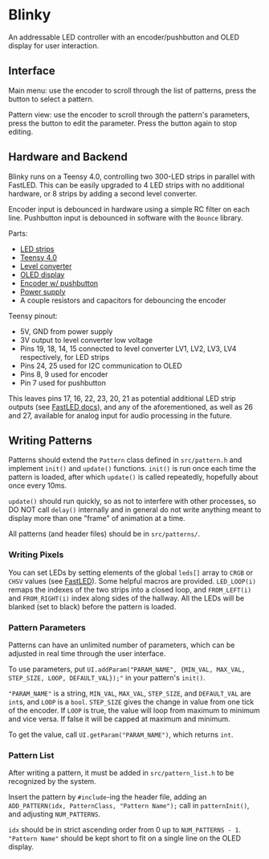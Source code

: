 # Blinky

An addressable LED controller with an encoder/pushbutton and OLED display for user interaction.


## Interface

Main menu: use the encoder to scroll through the list of patterns, press the button to select a pattern.

Pattern view: use the encoder to scroll through the pattern's parameters, press the button to edit the parameter. Press the button again to stop editing.


## Hardware and Backend

Blinky runs on a Teensy 4.0, controlling two 300-LED strips in parallel with FastLED.
This can be easily upgraded to 4 LED strips with no additional hardware, or 8 strips by adding a second level converter.

Encoder input is debounced in hardware using a simple RC filter on each line.
Pushbutton input is debounced in software with the `Bounce` library.

Parts:

- [LED strips](https://amzn.com/B07BH37JGC)
- [Teensy 4.0](https://www.pjrc.com/store/teensy40.html)
- [Level converter](https://amzn.com/B07LG646VS)
- [OLED display](https://amzn.com/B00O2LLT30)
- [Encoder w/ pushbutton](https://amzn.com/B07DM2YMT4)
- [Power supply](https://amzn.com/B07TSKK4FR)
- A couple resistors and capacitors for debouncing the encoder

Teensy pinout:
- 5V, GND from power supply
- 3V output to level converter low voltage
- Pins 19, 18, 14, 15 connected to level converter LV1, LV2, LV3, LV4 respectively, for LED strips
- Pins 24, 25 used for I2C communication to OLED
- Pins 8, 9 used for encoder
- Pin 7 used for pushbutton

This leaves pins 17, 16, 22, 23, 20, 21 as potential additional LED strip outputs (see [FastLED docs](https://github.com/FastLED/FastLED/wiki/Parallel-Output#parallel-output-on-the-teensy-4)),
and any of the aforementioned, as well as 26 and 27, available for analog input for audio processing in the future.


## Writing Patterns

Patterns should extend the `Pattern` class defined in `src/pattern.h` and implement `init()` and `update()` functions.
`init()` is run once each time the pattern is loaded, after which `update()` is called repeatedly, hopefully about once every 10ms.

`update()` should run quickly, so as not to interfere with other processes, so DO NOT call `delay()` internally and in general do not write anything meant to display more than one "frame" of animation at a time.

All patterns (and header files) should be in `src/patterns/`.

### Writing Pixels

You can set LEDs by setting elements of the global `leds[]` array to `CRGB` or `CHSV` values (see [FastLED](https://github.com/FastLED/FastLED/wiki/Pixel-reference)).
Some helpful macros are provided. `LED_LOOP(i)` remaps the indexes of the two strips into a closed loop, and `FROM_LEFT(i)` and `FROM_RIGHT(i)` index along sides of the hallway.
All the LEDs will be blanked (set to black) before the pattern is loaded.

### Pattern Parameters

Patterns can have an unlimited number of parameters, which can be adjusted in real time through the user interface.

To use parameters, put `UI.addParam("PARAM_NAME", {MIN_VAL, MAX_VAL, STEP_SIZE, LOOP, DEFAULT_VAL});"` in your pattern's `init()`.

`"PARAM_NAME"` is a string, `MIN_VAL`, `MAX_VAL`, `STEP_SIZE`, and `DEFAULT_VAL` are `int`s, and `LOOP` is a `bool`.
`STEP_SIZE` gives the change in value from one tick of the encoder. 
If `LOOP` is true, the value will loop from maximum to minimum and vice versa. If false it will be capped at maximum and minimum.

To get the value, call `UI.getParam("PARAM_NAME")`, which returns `int`.

### Pattern List

After writing a pattern, it must be added in `src/pattern_list.h` to be recognized by the system.

Insert the pattern by `#include`-ing the header file, adding an `ADD_PATTERN(idx, PatternClass, "Pattern Name");` call in `patternInit()`, and adjusting `NUM_PATTERNS`.

`idx` should be in strict ascending order from 0 up to `NUM_PATTERNS - 1`.
`"Pattern Name"` should be kept short to fit on a single line on the OLED display.
